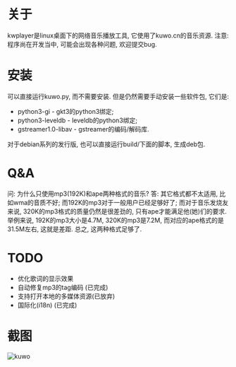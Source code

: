 关于
====
kwplayer是linux桌面下的网络音乐播放工具, 它使用了kuwo.cn的音乐资源.
注意: 程序尚在开发当中, 可能会出现各种问题, 欢迎提交bug.

安装
====
可以直接运行kuwo.py, 而不需要安装. 但是仍然需要手动安装一些软件包, 它们是:
* python3-gi  -  gkt3的python3绑定;
* python3-leveldb  -  leveldb的python3绑定;
* gstreamer1.0-libav  -  gstreamer的编码/解码库.


对于debian系列的发行版, 也可以直接运行build/下面的脚本, 生成deb包.

Q&A
===
问: 为什么只使用mp3(192K)和ape两种格式的音乐?
答: 其它格式都不太适用, 比如wma的音质不好; 而192K的mp3对于一般用户已经足够好了; 而对于音乐发烧友来说, 320K的mp3格式的质量仍然是很差劲的, 只有ape才能满足他(她)们的要求. 举例来说, 192K的mp3大小是4.7M, 320K的mp3是7.2M, 而对应的ape格式的是31.5M左右, 这就是差距.
总之, 这两种格式足够了.


TODO
====
* 优化歌词的显示效果
* 自动修复mp3的tag编码 (已完成)
* 支持打开本地的多媒体资源(已放弃)
* 国际化(i18n) (已完成)


截图
====
<img src="screenshot.jpg" title="kuwo" />
